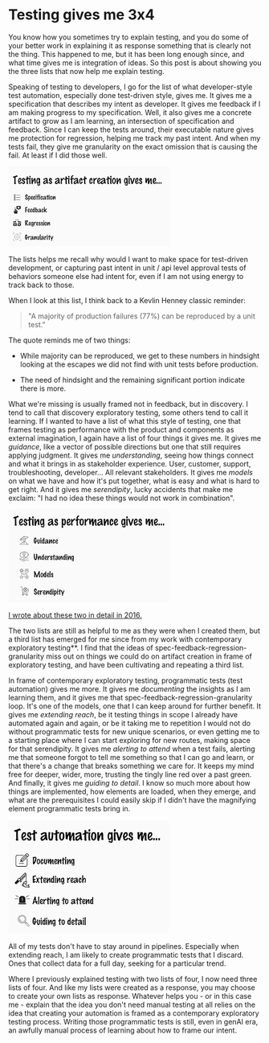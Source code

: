 # Testing gives me 3x4

You know how you sometimes try to explain testing, and you do some of your better work in explaining it as response something that is clearly not the thing. This happened to me, but it has been long enough since, and what time gives me is integration of ideas. So this post is about showing you the three lists that now help me explain testing.

Speaking of testing to developers, I go for the list of what developer-style test automation, especially done test-driven style, gives me. It gives me a specification that describes my intent as developer. It gives me feedback if I am making progress to my specification. Well, it also gives me a concrete artifact to grow as I am learning, an intersection of specification and feedback. Since I can keep the tests around, their executable nature gives me protection for regression, helping me track my past intent. And when my tests fail, they give me granularity on the exact omission that is causing the fail. At least if I did those well. 

![Testing as artifact creation](./artifact-creation.png)

The lists helps me recall why would I want to make space for test-driven development, or capturing past intent in unit / api level approval tests of behaviors someone else had intent for, even if I am not using energy to track back to those. 

When I look at this list, I think back to a Kevlin Henney classic reminder: 

> "A majority of production failures (77%) can be reproduced by a unit test."  

The quote reminds me of two things: 

* While majority can be reproduced, we get to these numbers in hindsight looking at the escapes we did not find with unit tests before production.

* The need of hindsight and the remaining significant portion indicate there is more. 

What we're missing is usually framed not in feedback, but in discovery. I tend to call that discovery exploratory testing, some others tend to call it learning. If I wanted to have a list of what this style of testing, one that frames testing as performance with the product and components as external imagination, I again have a list of four things it gives me. It gives me *guidance*, like a vector of possible directions but one that still requires applying judgment. It gives me *understanding*, seeing how things connect and what it brings in as stakeholder experience. User, customer, support, troubleshooting, developer... All relevant stakeholders. It gives me *models* on what we have and how it's put together, what is easy and what is hard to get right. And it gives me *serendipity*, lucky accidents that make me exclaim: "I had no idea these things would not work in combination". 

![Testing as performance](./performance.png) 

[I wrote about these two in detail in 2016.](https://www.ministryoftesting.com/articles/exploratory-testing-an-api)

The two lists are still as helpful to me as they were when I created them, but a third list has emerged for me since from my work with contemporary exploratory testing**. I find that the ideas of spec-feedback-regression-granularity miss out on things we could do on artifact creation in frame of exploratory testing, and have been cultivating and repeating a third list. 

In frame of contemporary exploratory testing, programmatic tests (test automation) gives me more. It gives me *documenting* the insights as I am learning them, and it gives me that spec-feedback-regression-granularity loop. It's one of the models, one that I can keep around for further benefit. It gives me *extending reach*, be it testing things in scope I already have automated again and again, or be it taking me to repetition I would not do without programmatic tests for new unique scenarios, or even getting me to a starting place where I can start exploring for new routes, making space for that serendipity. It gives me *alerting to attend* when a test fails, alerting me that someone forgot to tell me something so that I can go and learn, or that there's a change that breaks something we care for. It keeps my mind free for deeper, wider, more, trusting the tingly line red over a past green. And finally, it gives me *guiding to detail*. I know so much more about how things are implemented, how elements are loaded, when they emerge, and what are the prerequisites I could easily skip if I didn't have the magnifying element programmatic tests bring in. 

![Test automation](./automation.png) 

All of my tests don't have to stay around in pipelines. Especially when extending reach, I am likely to create programmatic tests that I discard. Ones that collect data for a full day, seeking for a particular trend.

Where I previously explained testing with two lists of four, I now need three lists of four. And like my lists were created as a response, you may choose to create your own lists as response. Whatever helps you - or in this case me - explain that the idea you don't need manual testing at all relies on the idea that creating your automation is framed as a contemporary exploratory testing process. Writing those programmatic tests is still, even in genAI era, an awfully manual process of learning about how to frame our intent. 